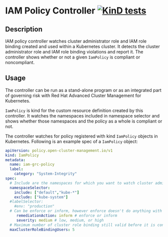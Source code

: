 [comment]: # ( Copyright Contributors to the Open Cluster Management project )

# IAM Policy Controller [![KinD tests](https://github.com/open-cluster-management/iam-policy-controller/actions/workflows/kind.yml/badge.svg?branch=main&event=push)](https://github.com/open-cluster-management/iam-policy-controller/actions/workflows/kind.yml)

## Description
IAM policy controller watches cluster administrator role and IAM role binding created and used within a Kubernetes cluster. It detects the cluster administrator role and IAM role binding violations and report it. The controller shows whether or not a given `IamPolicy` is compliant or noncompliant.

## Usage
The controller can be run as a stand-alone program or as an integrated part of governing risk with Red Hat Advanced Cluster Management for Kubernetes.

`IamPolicy` is kind for the custom resource definition created by this controller. It watches the namespaces included in namespace selector and shows whether those namespaces and the policy as a whole is compliant or not.

The controller watches for policy registered with kind `IamPolicy` objects in Kubernetes. Following is an example spec of a `IamPolicy` object:

```yaml
apiVersion: policy.open-cluster-management.io/v1
kind: IamPolicy
metadata:
  name: iam-grc-policy
  label:
    category: "System-Integrity"
spec:
  # Include are the namespaces for which you want to watch cluster administrator role and IAM rolebinings, while exclude are the namespaces you explicitly do not want to watch
  namespaceSelector:
    include: ["default","kube-*"]
    exclude: ["kube-system"]
  #labelSelector:
    #env: "production"
  # Can be enforce or inform, however enforce doesn't do anything with regards to this controller
     remediationAction: inform # enforce or inform
     severity: medium # low, medium, or high
  # Maximum number of cluster role binding still valid before it is considered as non-compliant
  maxClusterRoleBindingUsers: 5
```
<!---
Date: Jan/04/2021
-->
